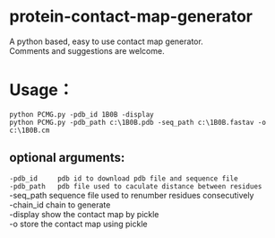 # protein-contact-map-generator
  A python based, easy to use contact map generator. <br>
  Comments and suggestions are welcome.

# Usage：
  `python PCMG.py -pdb_id 1B0B -display` <br>
  `python PCMG.py -pdb_path c:\1B0B.pdb -seq_path c:\1B0B.fastav -o c:\1B0B.cm` <br>
## optional arguments:
  
  `-pdb_id     pdb id to download pdb file and sequence file` <br>
  `-pdb_path   pdb file used to caculate distance between residues` <br>
  -seq_path   sequence file used to renumber residues consecutively <br>
  -chain_id   chain to generate <br>
  -display    show the contact map by pickle <br>
  -o          store the contact map using pickle <br>
   
  

  

  

